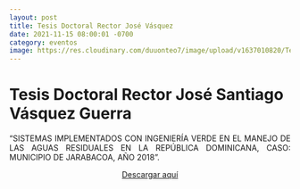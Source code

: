 ```yaml
---
layout: post
title: Tesis Doctoral Rector José Vásquez
date: 2021-11-15 08:00:01 -0700
category: eventos
image: https://res.cloudinary.com/duuonteo7/image/upload/v1637010820/Tesis%20Doctoral%20Jose%20Vasquez/236414168_4151927021550338_6856939945235178676_n.jpg
---
```

<h1>Tesis Doctoral Rector Jos&eacute; Santiago V&aacute;squez Guerra</h1>
<p style="text-align: justify;">&ldquo;SISTEMAS IMPLEMENTADOS CON INGENIER&Iacute;A VERDE EN EL MANEJO DE LAS AGUAS RESIDUALES EN LA REP&Uacute;BLICA DOMINICANA, CASO: MUNICIPIO DE JARABACOA, A&Ntilde;O 2018&rdquo;.</p>
<p style="text-align: center;"><span style="text-align: center; color: #0000ff;"><a href="https://res.cloudinary.com/duuonteo7/image/upload/v1637009803/Tesis%20Doctoral%20Jose%20Vasquez/Tesis_Doctoral_Jos%C3%A9_V%C3%A1squez.pdf">Descargar aqu&iacute;</a></span></p>
